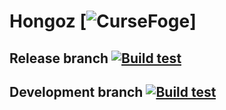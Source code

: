 # Hongoz [![CurseFoge](https://www.curseforge.com/minecraft/mc-mods/hongoz)]

## Release branch [![Build test](https://github.com/DainXOR/Hongoz_1.19.2/actions/workflows/main-action.yml/badge.svg?branch=release)](https://github.com/DainXOR/Hongoz_1.19.2/actions/workflows/main-action.yml)

## Development branch [![Build test](https://github.com/DainXOR/Hongoz_1.19.2/actions/workflows/testing-action.yml/badge.svg?branch=development)](https://github.com/DainXOR/Hongoz_1.19.2/actions/workflows/testing-action.yml)

